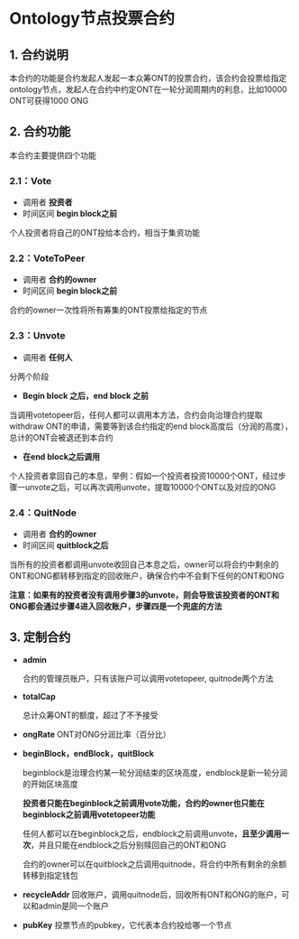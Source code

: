 # Ontology节点投票合约

## 1. 合约说明
本合约的功能是合约发起人发起一本众筹ONT的投票合约，该合约会投票给指定ontology节点，发起人在合约中约定ONT在一轮分润周期内的利息，比如10000 ONT可获得1000 ONG

## 2. 合约功能

本合约主要提供四个功能

### 2.1：Vote
- 调用者 **投资者**
- 时间区间 **begin block之前**

个人投资者将自己的ONT投给本合约，相当于集资功能

### 2.2：VoteToPeer
- 调用者 **合约的owner**
- 时间区间  **begin block之前**

合约的owner一次性将所有筹集的ONT投票给指定的节点

### 2.3：Unvote
- 调用者 **任何人**

分两个阶段

- **Begin block 之后，end block 之前**

当调用votetopeer后，任何人都可以调用本方法，合约会向治理合约提取withdraw ONT的申请，需要等到该合约指定的end block高度后（分润的高度），总计的ONT会被退还到本合约

- **在end block之后调用**

个人投资者拿回自己的本息，举例：假如一个投资者投资10000个ONT，经过步骤一unvote之后，可以再次调用unvote，提取10000个ONT以及对应的ONG

### 2.4：QuitNode

- 调用者 **合约的owner**
- 时间区间 **quitblock之后**

当所有的投资者都调用unvote收回自己本息之后，owner可以将合约中剩余的ONT和ONG都转移到指定的回收账户，确保合约中不会剩下任何的ONT和ONG

**注意：如果有的投资者没有调用步骤3的unvote，则会导致该投资者的ONT和ONG都会通过步骤4进入回收账户，步骤四是一个兜底的方法**



## 3. 定制合约

- **admin**

  合约的管理员账户，只有该账户可以调用votetopeer, quitnode两个方法

- **totalCap**

  总计众筹ONT的额度，超过了不予接受

- **ongRate** 
   ONT对ONG分润比率（百分比）

- **beginBlock，endBlock，quitBlock**

  beginblock是治理合约某一轮分润结束的区块高度，endblock是新一轮分润的开始区块高度

  **投资者只能在beginblock之前调用vote功能，合约的owner也只能在beginblock之前调用votetopeer功能**

  任何人都可以在beginblock之后，endblock之前调用unvote，**且至少调用一次**，并且只能在endblock之后分别赎回自己的ONT和ONG

  合约的owner可以在quitblock之后调用quitnode，将合约中所有剩余的余额转移到指定钱包

- **recycleAddr**
  回收账户，调用quitnode后，回收所有ONT和ONG的账户，可以和admin是同一个账户

- **pubKey**
  投票节点的pubkey，它代表本合约投给哪一个节点
